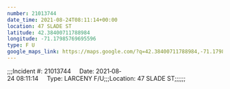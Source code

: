 ```yaml
---
number: 21013744
date_time: 2021-08-24T08:11:14+00:00
location: 47 SLADE ST
latitude: 42.38400711788984
longitude: -71.17985769695596
type: F U
google_maps_link: https://maps.google.com/?q=42.38400711788984,-71.17985769695596
---
```


;;;Incident #: 21013744     Date: 2021‐08‐24 08:11:14     Type: LARCENY F/U;;;Location: 47 SLADE ST;;;;;;
